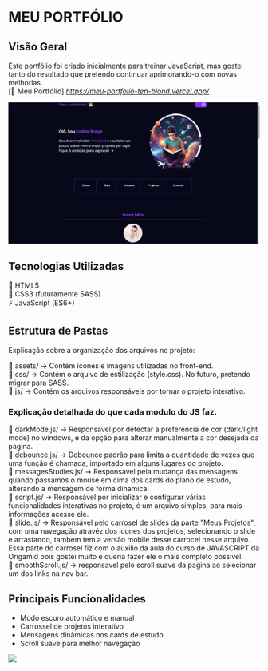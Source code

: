 # MEU PORTFÓLIO

## Visão Geral
Este portfólio foi criado inicialmente para treinar JavaScript, mas gostei tanto do resultado que pretendo continuar aprimorando-o com novas melhorias.  
[🔗 Meu Portfólio] *https://meu-portfolio-ten-blond.vercel.app/*   

![Imagem Inicial do Portfolio](assets/img/imgPortfolio.png/)

                

## Tecnologias Utilizadas  
🔶 HTML5  
🎨 CSS3 (futuramente SASS)  
⚡ JavaScript (ES6+)

## Estrutura de Pastas
Explicação sobre a organização dos arquivos no projeto:

📂 assets/ → Contém ícones e imagens utilizadas no front-end.  
📂 css/ → Contém o arquivo de estilização (style.css). No futuro, pretendo migrar para SASS.  
📂 js/ → Contém os arquivos responsáveis por tornar o projeto interativo.  


### Explicação detalhada do que cada modulo do JS faz.

📄 darkMode.js/ → Responsavel por detectar a preferencia de cor (dark/light mode) no windows, e da opção para alterar manualmente a cor desejada da pagina.   
📄 debounce.js/ → Debounce padrão para limita a quantidade de vezes que uma função é chamada, importado em alguns lugares do projeto.    
📄 messagesStudies.js/ → Responsavel pela mudança das mensagens quando passamos o mouse em cima dos cards do plano de estudo, alterando a mensagem de forma dinamica.    
📄 script.js/ → Responsável por inicializar e configurar várias funcionalidades interativas no projeto, é um arquivo simples, para mais informações acesse ele.   
📄 slide.js/ → Responsável pelo carrosel de slides da parte "Meus Projetos", com uma navegação atravéz dos icones dos projetos, selecionando o slide e arrastando, também tem a versão mobile desse carrocel nesse arquivo. Essa parte do carrosel fiz com o auxilio da aula do curso de JAVASCRIPT da Origamid pois gostei muito e queria fazer ele o mais completo possivel.   
📄 smoothScroll.js/ → responsavel pelo scroll suave da pagina ao selecionar um dos links na nav bar.   

## Principais Funcionalidades  
- Modo escuro automático e manual     
- Carrossel de projetos interativo    
- Mensagens dinâmicas nos cards de estudo  
- Scroll suave para melhor navegação  

<a href="https://meu-portfolio-ten-blond.vercel.app/" target="_blank" rel="noopener noreferrer">
    <img src="https://img.shields.io/badge/Acessar%20Portfólio-28a745?style=for-the-badge&logo=github&logoColor=white">
</a>
